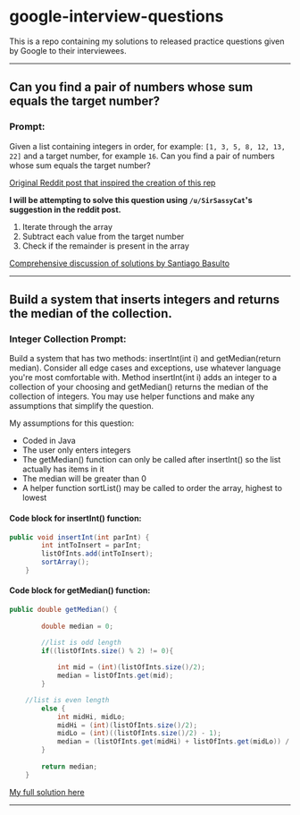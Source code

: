 # google-interview-questions
This is a repo containing my solutions to released practice questions given by Google to their interviewees.

---

## Can you find a pair of numbers whose sum equals the target number?

### Prompt:

Given a list containing integers in order, for example: `[1, 3, 5, 8, 12, 13, 22]` and a target number, for example `16`. Can you find a pair of numbers whose sum equals the target number?

[Original Reddit post that inspired the creation of this rep](https://old.reddit.com/r/learnprogramming/comments/9vp1vv/an_interesting_problem_from_a_job_interview_at/)

**I will be attempting to solve this question using `/u/SirSassyCat`'s suggestion in the reddit post.**

1. Iterate through the array
2. Subtract each value from the target number
3. Check if the remainder is present in the array

[Comprehensive discussion of solutions by Santiago Basulto](https://notebooks.ai/santiagobasulto/1-interview-questions-sum-of-numbers-google-9f26238f)

---

## Build a system that inserts integers and returns the median of the collection.

### Integer Collection Prompt:

Build a system that has two methods: insertInt(int i) and getMedian(return median). Consider all edge cases and exceptions, use whatever language you're most comfortable with. Method insertInt(int i) adds an integer to a collection of your choosing and getMedian() returns the median of the collection of integers. You may use helper functions and make any assumptions that simplify the question.

My assumptions for this question: 

* Coded in Java
* The user only enters integers
* The getMedian() function can only be called after insertInt() so the list actually has items in it
* The median will be greater than 0
* A helper function sortList() may be called to order the array, highest to lowest

#### Code block for insertInt() function: 

```Java
public void insertInt(int parInt) {
        int intToInsert = parInt;
        listOfInts.add(intToInsert);
        sortArray();
    }
```

#### Code block for getMedian() function:

```Java
public double getMedian() {
        
        double median = 0;

        //list is odd length
        if((listOfInts.size() % 2) != 0){
            
            int mid = (int)(listOfInts.size()/2);
            median = listOfInts.get(mid);
        }

	//list is even length
        else {		
            int midHi, midLo;
            midHi = (int)(listOfInts.size()/2);
            midLo = (int)((listOfInts.size()/2) - 1);
            median = (listOfInts.get(midHi) + listOfInts.get(midLo)) / 2;
        }
        
        return median;
    }
```

[My full solution here](https://github.com/EnEmerson/google-interview-questions/blob/master/aitp-interview/src/IntegerCollection.java)

---